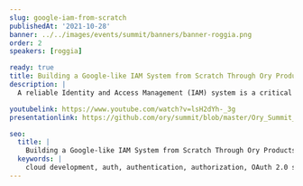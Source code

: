 ```yaml
---
slug: google-iam-from-scratch
publishedAt: '2021-10-28'
banner: ../../images/events/summit/banners/banner-roggia.png
order: 2
speakers: [roggia]

ready: true
title: Building a Google-like IAM System from Scratch Through Ory Products
description: |
  A reliable Identity and Access Management (IAM) system is a critical component within technological enterprises that implement microservice architectures. But being able to scale to dozens or hundreds of APIs is a hard requirement to meet when performance and security are a major concern. In this talk, attendees will explore how Animeshon implemented Google-like IAM policies through Ory Hydra and Ory Kratos along with their open-source Graph Role-Based Access Control (gRBAC) and a custom Identity-Aware Proxy inspired by the Google Cloud IAP.

youtubelink: https://www.youtube.com/watch?v=lsH2dYh-_3g
presentationlink: https://github.com/ory/summit/blob/master/Ory_Summit_21_Day_1_-_Christian_Roggia_-_Building_a_Google-like_IAM_system_from_scratch_through_Ory_products.pdf

seo:
  title: |
    Building a Google-like IAM System from Scratch Through Ory Products
  keywords: |
    cloud development, auth, authentication, authorization, OAuth 2.0 server, google iam, open source, developer conference, software architecture, enterprise, access control graph, RBAC, IAP
---
```

